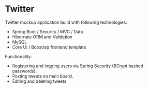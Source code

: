 # Twitter

Twitter mockup application build with following technologies:

- Spring Boot / Security / MVC / Data
- Hibernate ORM and Validation
- MySQL
- Core UI / Boostrap frontend template

Functionality:

- Registering and logging users via Spring Security (BCrypt hashed passwords).
- Posting tweets on main board.
- Editing and deleting tweets.

